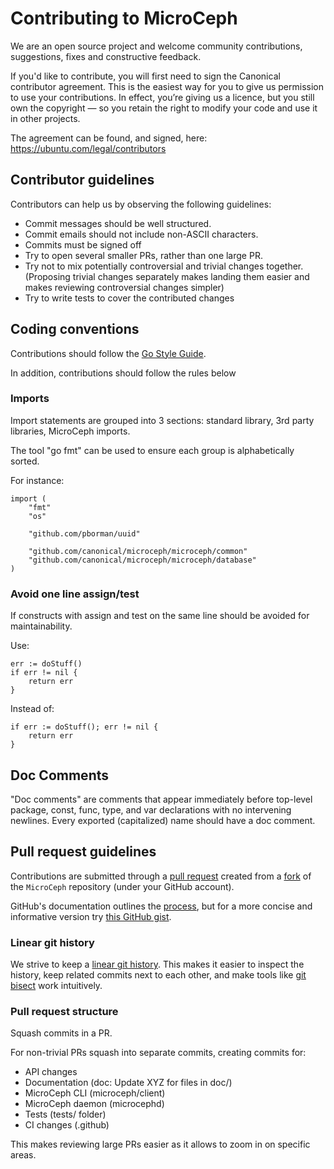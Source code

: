 # Contributing to MicroCeph

We are an open source project and welcome community contributions, suggestions,
fixes and constructive feedback.

If you'd like to contribute, you will first need to sign the Canonical
contributor agreement. This is the easiest way for you to give us permission to
use your contributions. In effect, you’re giving us a licence, but you still
own the copyright — so you retain the right to modify your code and use it in
other projects.

The agreement can be found, and signed, here:
https://ubuntu.com/legal/contributors


## Contributor guidelines

Contributors can help us by observing the following guidelines:

- Commit messages should be well structured.
- Commit emails should not include non-ASCII characters.
- Commits must be signed off
- Try to open several smaller PRs, rather than one large PR.
- Try not to mix potentially controversial and trivial changes together.
  (Proposing trivial changes separately makes landing them easier and 
  makes reviewing controversial changes simpler)
- Try to write tests to cover the contributed changes

## Coding conventions

Contributions should follow the [Go Style Guide][styleguide].

In addition, contributions should follow the rules below

### Imports

Import statements are grouped into 3 sections: standard library, 3rd party libraries, MicroCeph imports.

The tool "go fmt" can be used to ensure each group is alphabetically sorted. 

For instance:

    import (
        "fmt"
        "os"

        "github.com/pborman/uuid"

        "github.com/canonical/microceph/microceph/common"
        "github.com/canonical/microceph/microceph/database"
    )

### Avoid one line assign/test

If constructs with assign and test on the same line should be avoided for maintainability. 

Use:

	err := doStuff()
	if err != nil {
		return err
	}
    
Instead of:

	if err := doStuff(); err != nil {
		return err
	}


## Doc Comments

"Doc comments" are comments that appear immediately before top-level
package, const, func, type, and var declarations with no intervening
newlines. Every exported (capitalized) name should have a doc comment.

## Pull request guidelines

Contributions are submitted through a [pull request][pull-request] created from
a [fork][fork] of the `MicroCeph` repository (under your GitHub account).

GitHub's documentation outlines the [process][github-pr], but for a more
concise and informative version try [this GitHub gist][pr-gist]. 

### Linear git history

We strive to keep a [linear git history][linear-git]. This makes it easier to
inspect the history, keep related commits next to each other, and make tools
like [git bisect][git-bisect] work intuitively.

### Pull request structure

Squash commits in a PR. 

For non-trivial PRs squash into separate commits, creating commits for:

- API changes
- Documentation (doc: Update XYZ for files in doc/)
- MicroCeph CLI (microceph/client)
- MicroCeph daemon (microcephd)
- Tests (tests/ folder)
- CI changes (.github)

This makes reviewing large PRs easier as it allows to zoom in on specific areas.



[1]: http://www.ubuntu.com/legal/contributors
[styleguide]: https://google.github.io/styleguide/go/guide
[pull-request]: https://docs.github.com/en/pull-requests/collaborating-with-pull-requests/proposing-changes-to-your-work-with-pull-requests/creating-a-pull-request-from-a-fork
[fork]: https://docs.github.com/en/get-started/quickstart/fork-a-repo#forking-a-repository
[github-pr]: https://docs.github.com/en/github/collaborating-with-pull-requests
[pr-gist]: https://gist.github.com/Chaser324/ce0505fbed06b947d962
[linear-git]: https://docs.github.com/en/repositories/configuring-branches-and-merges-in-your-repository/defining-the-mergeability-of-pull-requests/about-protected-branches#require-linear-history
[git-bisect]: https://git-scm.com/docs/git-bisect
